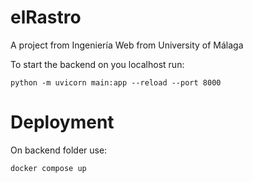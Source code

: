 # elRastro
A project from Ingeniería Web from University of Málaga

To start the backend on you localhost run:
```
python -m uvicorn main:app --reload --port 8000
```

# Deployment
On backend folder use:
```
docker compose up
```